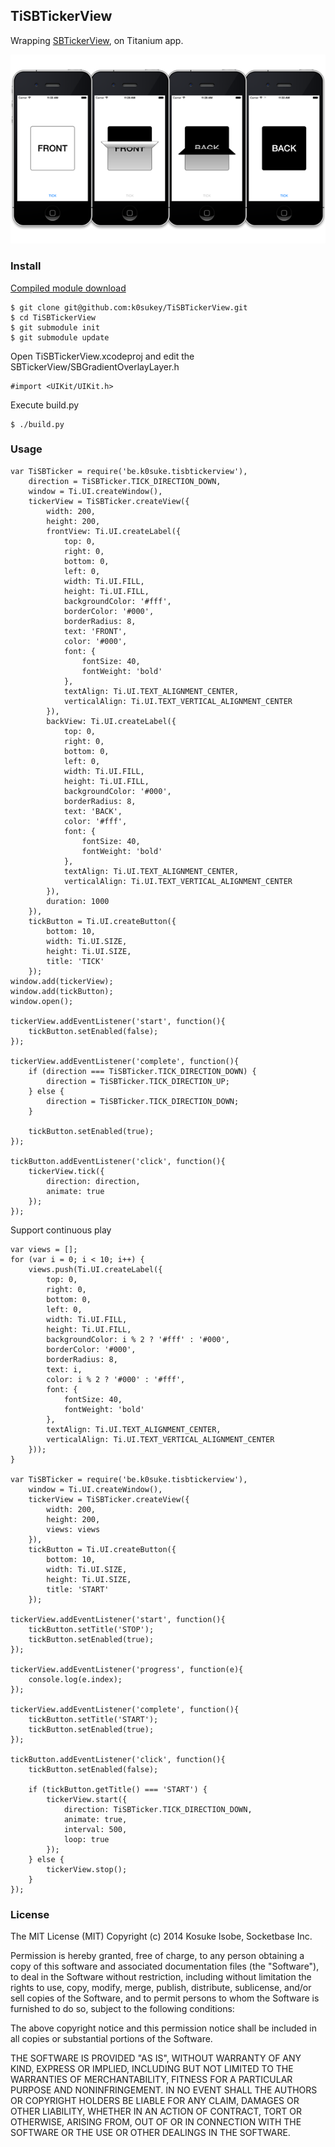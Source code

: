 ## TiSBTickerView

Wrapping [SBTickerView](https://github.com/blommegard/SBTickerView), on Titanium app.

![image](TiSBTickerView.png)

### Install

[Compiled module download](be.k0suke.tisbtickerview-iphone-0.1.zip)

	$ git clone git@github.com:k0sukey/TiSBTickerView.git
	$ cd TiSBTickerView
	$ git submodule init
	$ git submodule update

Open TiSBTickerView.xcodeproj and edit the SBTickerView/SBGradientOverlayLayer.h

	#import <UIKit/UIKit.h>

Execute build.py

	$ ./build.py

### Usage

	var TiSBTicker = require('be.k0suke.tisbtickerview'),
		direction = TiSBTicker.TICK_DIRECTION_DOWN,
		window = Ti.UI.createWindow(),
		tickerView = TiSBTicker.createView({
			width: 200,
			height: 200,
			frontView: Ti.UI.createLabel({
				top: 0,
				right: 0,
				bottom: 0,
				left: 0,
				width: Ti.UI.FILL,
				height: Ti.UI.FILL,
				backgroundColor: '#fff',
				borderColor: '#000',
				borderRadius: 8,
				text: 'FRONT',
				color: '#000',
				font: {
					fontSize: 40,
					fontWeight: 'bold'
				},
				textAlign: Ti.UI.TEXT_ALIGNMENT_CENTER,
				verticalAlign: Ti.UI.TEXT_VERTICAL_ALIGNMENT_CENTER
			}),
			backView: Ti.UI.createLabel({
				top: 0,
				right: 0,
				bottom: 0,
				left: 0,
				width: Ti.UI.FILL,
				height: Ti.UI.FILL,
				backgroundColor: '#000',
				borderRadius: 8,
				text: 'BACK',
				color: '#fff',
				font: {
					fontSize: 40,
					fontWeight: 'bold'
				},
				textAlign: Ti.UI.TEXT_ALIGNMENT_CENTER,
				verticalAlign: Ti.UI.TEXT_VERTICAL_ALIGNMENT_CENTER
			}),
			duration: 1000
		}),
		tickButton = Ti.UI.createButton({
			bottom: 10,
			width: Ti.UI.SIZE,
			height: Ti.UI.SIZE,
			title: 'TICK'
		});
	window.add(tickerView);
	window.add(tickButton);
	window.open();
	
	tickerView.addEventListener('start', function(){
		tickButton.setEnabled(false);
	});
	
	tickerView.addEventListener('complete', function(){
		if (direction === TiSBTicker.TICK_DIRECTION_DOWN) {
			direction = TiSBTicker.TICK_DIRECTION_UP;
		} else {
			direction = TiSBTicker.TICK_DIRECTION_DOWN;
		}
		
		tickButton.setEnabled(true);
	});
	
	tickButton.addEventListener('click', function(){
		tickerView.tick({
			direction: direction,
			animate: true
		});
	});

Support continuous play

	var views = [];
	for (var i = 0; i < 10; i++) {
		views.push(Ti.UI.createLabel({
			top: 0,
			right: 0,
			bottom: 0,
			left: 0,
			width: Ti.UI.FILL,
			height: Ti.UI.FILL,
			backgroundColor: i % 2 ? '#fff' : '#000',
			borderColor: '#000',
			borderRadius: 8,
			text: i,
			color: i % 2 ? '#000' : '#fff',
			font: {
				fontSize: 40,
				fontWeight: 'bold'
			},
			textAlign: Ti.UI.TEXT_ALIGNMENT_CENTER,
			verticalAlign: Ti.UI.TEXT_VERTICAL_ALIGNMENT_CENTER
		}));
	}

	var TiSBTicker = require('be.k0suke.tisbtickerview'),
		window = Ti.UI.createWindow(),
		tickerView = TiSBTicker.createView({
			width: 200,
			height: 200,
			views: views
		}),
		tickButton = Ti.UI.createButton({
			bottom: 10,
			width: Ti.UI.SIZE,
			height: Ti.UI.SIZE,
			title: 'START'
		});
	
	tickerView.addEventListener('start', function(){
		tickButton.setTitle('STOP');
		tickButton.setEnabled(true);
	});
	
	tickerView.addEventListener('progress', function(e){
		console.log(e.index);
	});
	
	tickerView.addEventListener('complete', function(){
		tickButton.setTitle('START');
		tickButton.setEnabled(true);
	});
	
	tickButton.addEventListener('click', function(){
		tickButton.setEnabled(false);
		
		if (tickButton.getTitle() === 'START') {
			tickerView.start({
				direction: TiSBTicker.TICK_DIRECTION_DOWN,
				animate: true,
				interval: 500,
				loop: true
			});
		} else {
			tickerView.stop();
		}
	});

### License

The MIT License (MIT) Copyright (c) 2014 Kosuke Isobe, Socketbase Inc.

Permission is hereby granted, free of charge, to any person obtaining a copy of this software and associated documentation files (the "Software"), to deal in the Software without restriction, including without limitation the rights to use, copy, modify, merge, publish, distribute, sublicense, and/or sell copies of the Software, and to permit persons to whom the Software is furnished to do so, subject to the following conditions:

The above copyright notice and this permission notice shall be included in all copies or substantial portions of the Software.

THE SOFTWARE IS PROVIDED "AS IS", WITHOUT WARRANTY OF ANY KIND, EXPRESS OR IMPLIED, INCLUDING BUT NOT LIMITED TO THE WARRANTIES OF MERCHANTABILITY, FITNESS FOR A PARTICULAR PURPOSE AND NONINFRINGEMENT. IN NO EVENT SHALL THE AUTHORS OR COPYRIGHT HOLDERS BE LIABLE FOR ANY CLAIM, DAMAGES OR OTHER LIABILITY, WHETHER IN AN ACTION OF CONTRACT, TORT OR OTHERWISE, ARISING FROM, OUT OF OR IN CONNECTION WITH THE SOFTWARE OR THE USE OR OTHER DEALINGS IN THE SOFTWARE.